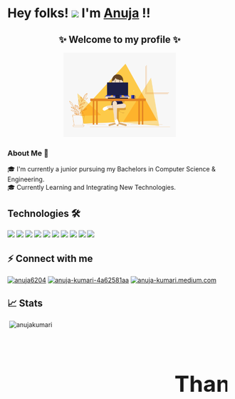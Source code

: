 # Hey folks! <img src="https://github.com/TheDudeThatCode/TheDudeThatCode/blob/master/Assets/Hi.gif" width="29px"> I'm [Anuja](https://www.linkedin.com/in/anuja-kumari-4a62581aa) !! 


<h2 align="center"> ✨ Welcome to my profile ✨ </h2>

<div align = "center">
 <img width="50%" height="50%" src="intro.gif" alt="">
</div>

### About Me 🚀 <br />

🎓 I'm currently a junior pursuing my Bachelors in Computer Science & Engineering. <br />
🎓 Currently Learning and Integrating New Technologies. <br/>

## Technologies 🛠 

<img src="https://img.shields.io/badge/Amazon_AWS-232F3E?style=for-the-badge&logo=amazon-aws&logoColor=white" /> <img src="https://img.shields.io/badge/Linux-FCC624?style=for-the-badge&logo=linux&logoColor=black" /> <img src="https://img.shields.io/badge/Docker-2CA5E0?style=for-the-badge&logo=docker&logoColor=white">  <img src="https://img.shields.io/badge/kubernetes-326ce5.svg?&style=for-the-badge&logo=kubernetes&logoColor=white">  <img src="https://img.shields.io/badge/Jenkins-D24939?style=for-the-badge&logo=Jenkins&logoColor=white" /> <img src="https://img.shields.io/badge/terraform-%235835CC.svg?style=for-the-badge&logo=terraform&logoColor=white" /> <img src="https://img.shields.io/badge/Git-F05032?style=for-the-badge&logo=git&logoColor=white">  <img src="https://img.shields.io/badge/GitHub-100000?style=for-the-badge&logo=github&logoColor=white">  <img src="https://img.shields.io/badge/Python-FFD43B?style=for-the-badge&logo=python&logoColor=darkgreen" />  <img src="https://img.shields.io/badge/Java-ED8B00?style=for-the-badge&logo=java&logoColor=white" /> <br/>


## ⚡ Connect with me 
<p align="left">
<a href="https://twitter.com/anuja6204" target="blank"><img align="center" src="https://cdn.jsdelivr.net/npm/simple-icons@3.0.1/icons/twitter.svg" alt="anuja6204" height="30" width="40" /></a>
<a href="https://linkedin.com/in/anuja-kumari-4a62581aa" target="blank"><img align="center" src="https://cdn.jsdelivr.net/npm/simple-icons@3.0.1/icons/linkedin.svg" alt="anuja-kumari-4a62581aa" height="30" width="40" /></a>
<a href="https://medium.com/@anuja_kumari" target="blank"><img align="center" src="https://cdn.jsdelivr.net/npm/simple-icons@3.0.1/icons/medium.svg" alt="anuja-kumari.medium.com" height="30" width="40" /></a>
</p>


## 📈 Stats

<p>&nbsp;<img align="center" src="https://github-readme-stats.vercel.app/api?username=anujakumari&hide=issues&show_icons=true&theme=highcontrast" alt="anujakumari" /></p>

<!DOCTYPE HTML>
  
<html>
<body> 
<b><marquee style="color:navyblue; margin:10px; font-size:25px;"> <h1> Thanks for visiting me </h1></marquee><b>
</body>   
</html>
